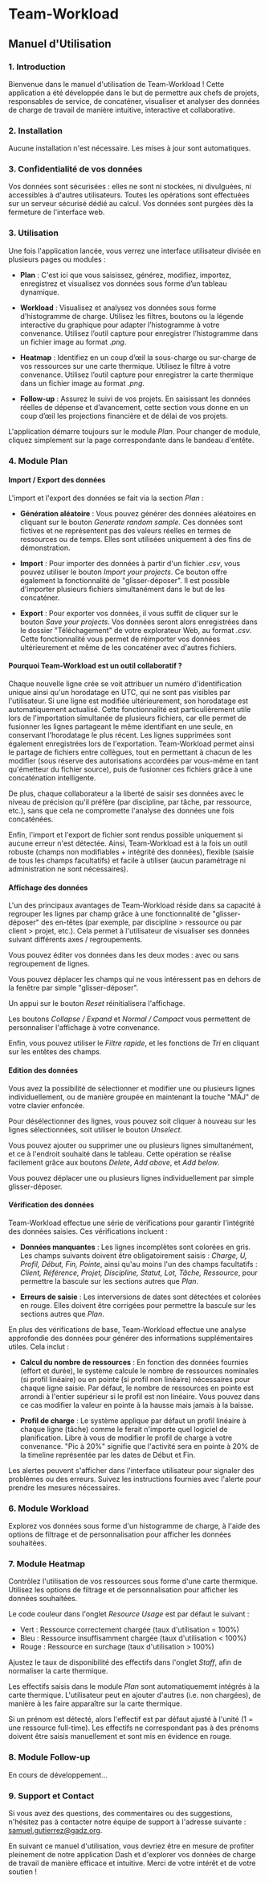 # Team-Workload

## Manuel d'Utilisation

### 1. Introduction

Bienvenue dans le manuel d'utilisation de Team-Workload ! Cette application a été développée dans le but de permettre aux chefs de projets, responsables de service, de concaténer, visualiser et analyser des données de charge de travail de manière intuitive, interactive et collaborative.

### 2. Installation

Aucune installation n'est nécessaire. Les mises à jour sont automatiques.

### 3. Confidentialité de vos données 

Vos données sont sécurisées : elles ne sont ni stockées, ni divulguées, ni accessibles à d'autres utilisateurs. Toutes les opérations sont effectuées sur un serveur sécurisé dédié au calcul. Vos données sont purgées dès la fermeture de l'interface web.

### 3. Utilisation

Une fois l'application lancée, vous verrez une interface utilisateur divisée en plusieurs pages ou modules :

* **Plan** : C'est ici que vous saisissez, générez, modifiez, importez, enregistrez et visualisez vos données sous forme d’un tableau dynamique.

* **Workload** : Visualisez et analysez vos données sous forme d'histogramme de charge. Utilisez les filtres,  boutons ou la légende interactive du graphique pour adapter l’histogramme à votre convenance. Utilisez l’outil capture pour enregistrer l’histogramme dans un fichier image au format *.png*.

* **Heatmap** : Identifiez en un coup d’œil la sous-charge ou sur-charge de vos ressources sur une carte thermique. Utilisez le filtre à votre convenance. Utilisez l’outil capture pour enregistrer la carte thermique dans un fichier image au format *.png*.

* **Follow-up** : Assurez le suivi de vos projets. En saisissant les données réelles de dépense et d’avancement, cette section vous donne en un coup d’œil les projections financière et de délai de vos projets.

L'application démarre toujours sur le module *Plan*. Pour changer de module, cliquez simplement sur la page correspondante dans le bandeau d'entête.

### 4. Module Plan

#### Import / Export des données

L'import et l'export des données se fait via la section *Plan* :

* **Génération aléatoire** : Vous pouvez générer des données aléatoires en cliquant sur le bouton *Generate random sample*. Ces données sont fictives et ne représentent pas des valeurs réelles en termes de ressources ou de temps. Elles sont utilisées uniquement à des fins de démonstration.

* **Import** : Pour importer des données à partir d'un fichier *.csv*, vous pouvez utiliser le bouton *Import your projects*. Ce bouton offre également la fonctionnalité de "glisser-déposer". Il est possible d'importer plusieurs fichiers simultanément dans le but de les concaténer.

* **Export** : Pour exporter vos données, il vous suffit de cliquer sur le bouton *Save your projects*. Vos données seront alors enregistrées dans le dossier "Téléchagement" de votre explorateur Web, au format *.csv*. Cette fonctionnalité vous permet de réimporter vos données ultérieurement et même de les concaténer avec d'autres fichiers.

#### Pourquoi Team-Workload est un outil collaboratif ?
Chaque nouvelle ligne crée se voit attribuer un numéro d'identification unique ainsi qu'un horodatage en UTC, qui ne sont pas visibles par l'utilisateur. Si une ligne est modifiée ultérieurement, son horodatage est automatiquement actualisé. Cette fonctionnalité est particulièrement utile lors de l'importation simultanée de plusieurs fichiers, car elle permet de fusionner les lignes partageant le même identifiant en une seule, en conservant l'horodatage le plus récent. Les lignes supprimées sont également enregistrées lors de l'exportation. Team-Workload permet ainsi le partage de fichiers entre collègues, tout en permettant à chacun de les modifier (sous réserve des autorisations accordées par vous-même en tant qu'émetteur du fichier source), puis de fusionner ces fichiers grâce à une concaténation intelligente.
	
De plus, chaque collaborateur a la liberté de saisir ses données avec le niveau de précision qu'il préfère (par discipline, par tâche, par ressource, etc.), sans que cela ne compromette l'analyse des données une fois concaténées.
	
Enfin, l'import et l'export de fichier sont rendus possible uniquement si aucune erreur n'est détectée. Ainsi, Team-Workload est à la fois un outil robuste (champs non modifiables + intégrité des données), flexible (saisie de tous les champs facultatifs) et facile à utiliser (aucun paramétrage ni administration ne sont nécessaires).

#### Affichage des données

L'un des principaux avantages de Team-Workload réside dans sa capacité à regrouper les lignes par champ grâce à une fonctionnalité de "glisser-déposer" des en-têtes (par exemple, par discipline > ressource ou par client > projet, etc.). Cela permet à l'utilisateur de visualiser ses données suivant différents axes / regroupements.

Vous pouvez éditer vos données dans les deux modes : avec ou sans regroupement de lignes.

Vous pouvez déplacer les champs qui ne vous intéressent pas en dehors de la fenêtre par simple "glisser-déposer".

Un appui sur le bouton *Reset* réinitialisera l'affichage.

Les boutons *Collapse / Expand* et *Normal / Compact* vous permettent de personnaliser l'affichage à votre convenance.

Enfin, vous pouvez utiliser le *Filtre rapide*, et les fonctions de *Tri* en cliquant sur les entêtes des champs.

#### Edition des données

Vous avez la possibilité de sélectionner et modifier une ou plusieurs lignes individuellement, ou de manière groupée en maintenant la touche "MAJ" de votre clavier enfoncée.

Pour désélectionner des lignes, vous pouvez soit cliquer à nouveau sur les lignes sélectionnées, soit utiliser le bouton *Unselect*.

Vous pouvez ajouter ou supprimer une ou plusieurs lignes simultanément, et ce à l'endroit souhaité dans le tableau. Cette opération se réalise facilement grâce aux boutons *Delete*, *Add above*, et *Add below*.

Vous pouvez déplacer une ou plusieurs lignes individuellement par simple glisser-déposer.

#### Vérification des données

Team-Workload effectue une série de vérifications pour garantir l'intégrité des données saisies. Ces vérifications incluent :

* **Données manquantes** : Les lignes incomplètes sont colorées en gris. Les champs suivants doivent être obligatoirement saisis : *Charge, U, Profil, Début, Fin, Pointe*, ainsi qu'au moins l'un des champs facultatifs : *Client, Référence, Projet, Discipline, Statut, Lot, Tâche, Ressource*, pour permettre la bascule sur les sections autres que *Plan*.

* **Erreurs de saisie** : Les interversions de dates sont détectées et colorées en rouge. Elles doivent être corrigées pour permettre la bascule sur les sections autres que *Plan*.

En plus des vérifications de base, Team-Workload effectue une analyse approfondie des données pour générer des informations supplémentaires utiles. Cela inclut :

* **Calcul du nombre de ressources** : En fonction des données fournies (effort et durée), le système calcule le nombre de ressources nominales (si profil linéaire) ou en pointe (si profil non linéaire) nécessaires pour chaque ligne saisie. Par défaut, le nombre de ressources en pointe est arrondi à l'entier supérieur si le profil est non linéaire. Vous pouvez dans ce cas modifier la valeur en pointe à la hausse mais jamais à la baisse.

* **Profil de charge** : Le système applique par défaut un profil linéaire à chaque ligne (tâche) comme le ferait n'importe quel logiciel de planification. Libre à vous de modifier le profil de charge à votre convenance. "Pic à 20%" signifie que l'activité sera en pointe à 20% de la timeline représentée par les dates de Début et Fin.

Les alertes peuvent s'afficher dans l'interface utilisateur pour signaler des problèmes ou des erreurs. Suivez les instructions fournies avec l'alerte pour prendre les mesures nécessaires.

### 6. Module Workload

Explorez vos données sous forme d'un histogramme de charge, à l'aide des options de filtrage et de personnalisation pour afficher les données souhaitées.

### 7. Module Heatmap

Contrôlez l'utilisation de vos ressources sous forme d'une carte thermique. Utilisez les options de filtrage et de personnalisation pour afficher les données souhaitées.

Le code couleur dans l'onglet *Resource Usage* est par défaut le suivant :

* Vert : Ressource correctement chargée (taux d'utilisation = 100%)
* Bleu : Ressource insuffisamment chargée (taux d'utilisation < 100%)
* Rouge : Ressource en surchage (taux d'utilisation > 100%)

Ajustez le taux de disponibilité des effectifs dans l'onglet *Staff*, afin de normaliser la carte thermique.

Les effectifs saisis dans le module *Plan* sont automatiquememt intégrés à la carte thermique. L'utilisateur peut en ajouter d'autres (i.e. non chargées), de manière à les faire apparaître sur la carte thermique.

Si un prénom est détecté, alors l'effectif est par défaut ajusté à l'unité (1 = une ressource full-time). Les effectifs ne correspondant pas à des prénoms doivent être saisis manuellement et sont mis en évidence en rouge.

### 8. Module Follow-up

En cours de développement...

### 9. Support et Contact

Si vous avez des questions, des commentaires ou des suggestions, n'hésitez pas à contacter notre équipe de support à l'adresse suivante : samuel.gutierrez@gadz.org.

En suivant ce manuel d'utilisation, vous devriez être en mesure de profiter pleinement de notre application Dash et d'explorer vos données de charge de travail de manière efficace et intuitive. Merci de votre intérêt et de votre soutien !
